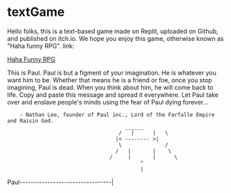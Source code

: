 # textGame

Hello folks, this is a text-based game made on Replit, uploaded on Github, and published on itch.io. We hope you enjoy this game, otherwise known as "Haha funny RPG". link: 

[Haha Funny RPG](https://lowchain3071.itch.io/haha-funny-rpg)

 This is Paul. Paul is but a figment of your imagination. He is whatever you want him to be. Whether that means he is a friend or foe, once you stop imagining, Paul is dead. When you think about him, he will come back to life. Copy and paste this message and spread it everywhere. Let Paul take over and enslave people's minds using the fear of Paul dying forever...

        - Nathan Lee, founder of Paul inc., Lord of the Farfalle Empire and Raisin God.
                                          ______
                                        /   |      |   \                                   
                                       |< -------- >|
                                        \              /
                                       /   |       |    \ 
                                     /     |       |      \
                                               ^
                                               |
Paul---------------------------------|
